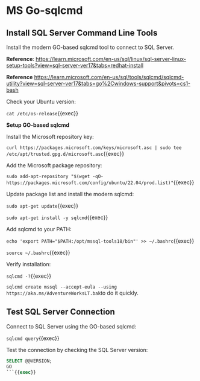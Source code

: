 # MS Go-sqlcmd

## Install SQL Server Command Line Tools

Install the modern GO-based sqlcmd tool to connect to SQL Server.

**Reference**: https://learn.microsoft.com/en-us/sql/linux/sql-server-linux-setup-tools?view=sql-server-ver17&tabs=redhat-install

**Reference** https://learn.microsoft.com/en-us/sql/tools/sqlcmd/sqlcmd-utility?view=sql-server-ver17&tabs=go%2Cwindows-support&pivots=cs1-bash

Check your Ubuntu version:

`cat /etc/os-release`{{exec}}

**Setup GO-based sqlcmd**

Install the Microsoft repository key:



`curl https://packages.microsoft.com/keys/microsoft.asc | sudo tee /etc/apt/trusted.gpg.d/microsoft.asc`{{exec}}

Add the Microsoft package repository:

`sudo add-apt-repository "$(wget -qO- https://packages.microsoft.com/config/ubuntu/22.04/prod.list)"`{{exec}}

Update package list and install the modern sqlcmd:

`sudo apt-get update`{{exec}}

`sudo apt-get install -y sqlcmd`{{exec}}

Add sqlcmd to your PATH:

`echo 'export PATH="$PATH:/opt/mssql-tools18/bin"' >> ~/.bashrc`{{exec}}

`source ~/.bashrc`{{exec}}

Verify installation:

`sqlcmd -?`{{exec}}

 `sqlcmd create mssql --accept-eula --using https://aka.ms/AdventureWorksLT.bak`to do it quickly.

## Test SQL Server Connection

Connect to SQL Server using the GO-based sqlcmd:

`sqlcmd query`{{exec}}

Test the connection by checking the SQL Server version:

```sql
SELECT @@VERSION;
GO
```{{exec}}
